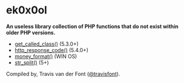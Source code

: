 # ek0x0ol

**An useless library collection of PHP functions that do not exist within older PHP versions.**

- [get_called_class()](get_called_class.php) (5.3.0+)
- [http_response_code()](http_response_code.php) (5.4.0+)
- [money_format()](money_format.php) (WIN OS)
- [str_split()](str_split.php) (5+)

Compiled by, Travis van der Font  ([@travisfont](https://twitter.com/travisfont)).

